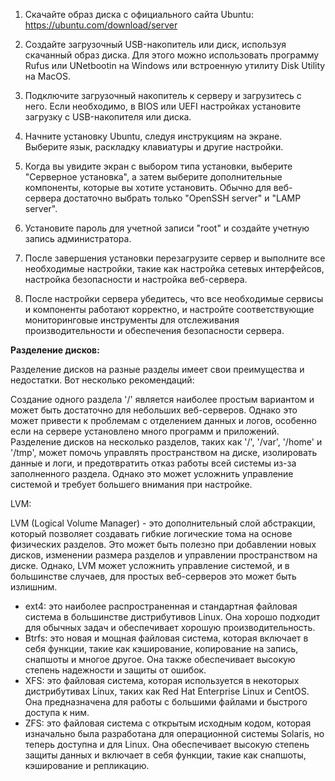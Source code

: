1. Скачайте образ диска с официального сайта Ubuntu: https://ubuntu.com/download/server <p>
2. Создайте загрузочный USB-накопитель или диск, используя скачанный образ диска. Для этого можно использовать программу Rufus или UNetbootin на Windows или встроенную утилиту Disk Utility на MacOS. <p>
3. Подключите загрузочный накопитель к серверу и загрузитесь с него. Если необходимо, в BIOS или UEFI настройках установите загрузку с USB-накопителя или диска.<p>
4. Начните установку Ubuntu, следуя инструкциям на экране. Выберите язык, раскладку клавиатуры и другие настройки.<p>
5. Когда вы увидите экран с выбором типа установки, выберите "Серверное установка", а затем выберите дополнительные компоненты, которые вы хотите установить. Обычно для веб-сервера достаточно выбрать только "OpenSSH server" и "LAMP server".<p>
6. Установите пароль для учетной записи "root" и создайте учетную запись администратора.<p>
7. После завершения установки перезагрузите сервер и выполните все необходимые настройки, такие как настройка сетевых интерфейсов, настройка безопасности и настройка веб-сервера.<p>
8. После настройки сервера убедитесь, что все необходимые сервисы и компоненты работают корректно, и настройте соответствующие мониторинговые инструменты для отслеживания производительности и обеспечения безопасности сервера.<p>


**Разделение дисков:**

Разделение дисков на разные разделы имеет свои преимущества и недостатки. Вот несколько рекомендаций:

Создание одного раздела '/' является наиболее простым вариантом и может быть достаточно для небольших веб-серверов. Однако это может привести к проблемам с отделением данных и логов, особенно если на сервере установлено много программ и приложений.
Разделение дисков на несколько разделов, таких как '/', '/var', '/home' и '/tmp', может помочь управлять пространством на диске, изолировать данные и логи, и предотвратить отказ работы всей системы из-за заполненного раздела. Однако это может усложнить управление системой и требует большего внимания при настройке.

LVM:

LVM (Logical Volume Manager) - это дополнительный слой абстракции, который позволяет создавать гибкие логические тома на основе физических разделов. Это может быть полезно при добавлении новых дисков, изменении размера разделов и управлении пространством на диске. Однако, LVM может усложнить управление системой, и в большинстве случаев, для простых веб-серверов это может быть излишним.


* ext4: это наиболее распространенная и стандартная файловая система в большинстве дистрибутивов Linux. Она хорошо подходит для обычных задач и обеспечивает хорошую производительность.
* Btrfs: это новая и мощная файловая система, которая включает в себя функции, такие как кэширование, копирование на запись, снапшоты и многое другое. Она также обеспечивает высокую степень надежности и защиты от ошибок.
* XFS: это файловая система, которая используется в некоторых дистрибутивах Linux, таких как Red Hat Enterprise Linux и CentOS. Она предназначена для работы с большими файлами и быстрого доступа к ним.
* ZFS: это файловая система с открытым исходным кодом, которая изначально была разработана для операционной системы Solaris, но теперь доступна и для Linux. Она обеспечивает высокую степень защиты данных и включает в себя функции, такие как снапшоты, кэширование и репликацию.